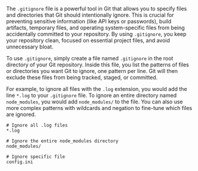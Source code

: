 The `.gitignore` file is a powerful tool in Git that allows you to specify files and directories that Git should intentionally ignore. This is crucial for preventing sensitive information (like API keys or passwords), build artifacts, temporary files, and operating system-specific files from being accidentally committed to your repository. By using `.gitignore`, you keep your repository clean, focused on essential project files, and avoid unnecessary bloat.

To use `.gitignore`, simply create a file named `.gitignore` in the root directory of your Git repository. Inside this file, you list the patterns of files or directories you want Git to ignore, one pattern per line. Git will then exclude these files from being tracked, staged, or committed.

For example, to ignore all files with the `.log` extension, you would add the line `*.log` to your `.gitignore` file. To ignore an entire directory named `node_modules`, you would add `node_modules/` to the file. You can also use more complex patterns with wildcards and negation to fine-tune which files are ignored.

```
# Ignore all .log files
*.log

# Ignore the entire node_modules directory
node_modules/

# Ignore specific file
config.ini
```

